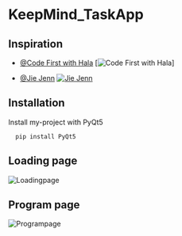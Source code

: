 # KeepMind_TaskApp

## Inspiration

- [@Code First with Hala](https://www.youtube.com/channel/UCwKKyoOAhd7EE9pALtXoz_A)
[![ Code First with Hala](https://img.shields.io/youtube/channel/subscribers/UCvVZ19DRSLIC2-RUOeWx8ug?style=social)]

- [@Jie Jenn](https://www.youtube.com/channel/UCvVZ19DRSLIC2-RUOeWx8ug)
[![Jie Jenn](https://img.shields.io/youtube/channel/subscribers/UCvVZ19DRSLIC2-RUOeWx8ug?style=social)](https://www.youtube.com/channel/UCvVZ19DRSLIC2-RUOeWx8ug)

## Installation

Install my-project with PyQt5

```
  pip install PyQt5
```

## Loading page
![Loadingpage](https://i.ibb.co/QpQcDcV/2022-03-06-034913.png)

## Program page
![Programpage](https://i.ibb.co/b5KhsY3/2022-03-06-040012.png)

